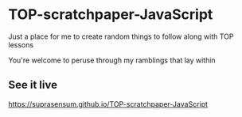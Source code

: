 # TOP-scratchpaper-JavaScript

Just a place for me to create random things to follow along with TOP lessons

You're welcome to peruse through my ramblings that lay within

## See it live

https://suprasensum.github.io/TOP-scratchpaper-JavaScript
